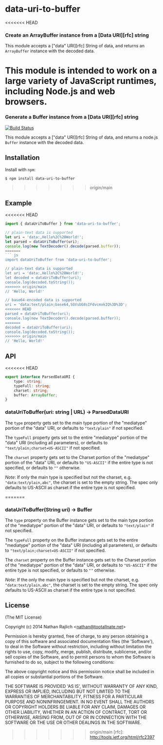 data-uri-to-buffer
==================
<<<<<<< HEAD
### Create an ArrayBuffer instance from a [Data URI][rfc] string

This module accepts a ["data" URI][rfc] String of data, and returns
an `ArrayBuffer` instance with the decoded data.

This module is intended to work on a large variety of JavaScript
runtimes, including Node.js and web browsers.
=======
### Generate a Buffer instance from a [Data URI][rfc] string
[![Build Status](https://travis-ci.org/TooTallNate/node-data-uri-to-buffer.svg?branch=master)](https://travis-ci.org/TooTallNate/node-data-uri-to-buffer)

This module accepts a ["data" URI][rfc] String of data, and returns a
node.js `Buffer` instance with the decoded data.


Installation
------------

Install with `npm`:

``` bash
$ npm install data-uri-to-buffer
```

>>>>>>> origin/main

Example
-------

<<<<<<< HEAD
```typescript
import { dataUriToBuffer } from 'data-uri-to-buffer';

// plain-text data is supported
let uri = 'data:,Hello%2C%20World!';
let parsed = dataUriToBuffer(uri);
console.log(new TextDecoder().decode(parsed.buffer));
=======
``` js
import dataUriToBuffer from 'data-uri-to-buffer';

// plain-text data is supported
let uri = 'data:,Hello%2C%20World!';
let decoded = dataUriToBuffer(uri);
console.log(decoded.toString());
>>>>>>> origin/main
// 'Hello, World!'

// base64-encoded data is supported
uri = 'data:text/plain;base64,SGVsbG8sIFdvcmxkIQ%3D%3D';
<<<<<<< HEAD
parsed = dataUriToBuffer(uri);
console.log(new TextDecoder().decode(parsed.buffer));
=======
decoded = dataUriToBuffer(uri);
console.log(decoded.toString());
>>>>>>> origin/main
// 'Hello, World!'
```


API
---

<<<<<<< HEAD
```typescript
export interface ParsedDataURI {
	type: string;
	typeFull: string;
	charset: string;
	buffer: ArrayBuffer;
}
```

### dataUriToBuffer(uri: string | URL) → ParsedDataURI

The `type` property gets set to the main type portion of
the "mediatype" portion of the "data" URI, or defaults to `"text/plain"` if not
specified.

The `typeFull` property gets set to the entire
"mediatype" portion of the "data" URI (including all parameters), or defaults
to `"text/plain;charset=US-ASCII"` if not specified.

The `charset` property gets set to the Charset portion of
the "mediatype" portion of the "data" URI, or defaults to `"US-ASCII"` if the
entire type is not specified, or defaults to `""` otherwise.

*Note*: If only the main type is specified but not the charset, e.g.
`"data:text/plain,abc"`, the charset is set to the empty string. The spec only
defaults to US-ASCII as charset if the entire type is not specified.

=======
### dataUriToBuffer(String uri) → Buffer

The `type` property on the Buffer instance gets set to the main type portion of
the "mediatype" portion of the "data" URI, or defaults to `"text/plain"` if not
specified.

The `typeFull` property on the Buffer instance gets set to the entire
"mediatype" portion of the "data" URI (including all parameters), or defaults
to `"text/plain;charset=US-ASCII"` if not specified.

The `charset` property on the Buffer instance gets set to the Charset portion of
the "mediatype" portion of the "data" URI, or defaults to `"US-ASCII"` if the
entire type is not specified, or defaults to `""` otherwise.

*Note*: If the only the main type is specified but not the charset, e.g.
`"data:text/plain,abc"`, the charset is set to the empty string. The spec only
defaults to US-ASCII as charset if the entire type is not specified.


License
-------

(The MIT License)

Copyright (c) 2014 Nathan Rajlich &lt;nathan@tootallnate.net&gt;

Permission is hereby granted, free of charge, to any person obtaining
a copy of this software and associated documentation files (the
'Software'), to deal in the Software without restriction, including
without limitation the rights to use, copy, modify, merge, publish,
distribute, sublicense, and/or sell copies of the Software, and to
permit persons to whom the Software is furnished to do so, subject to
the following conditions:

The above copyright notice and this permission notice shall be
included in all copies or substantial portions of the Software.

THE SOFTWARE IS PROVIDED 'AS IS', WITHOUT WARRANTY OF ANY KIND,
EXPRESS OR IMPLIED, INCLUDING BUT NOT LIMITED TO THE WARRANTIES OF
MERCHANTABILITY, FITNESS FOR A PARTICULAR PURPOSE AND NONINFRINGEMENT.
IN NO EVENT SHALL THE AUTHORS OR COPYRIGHT HOLDERS BE LIABLE FOR ANY
CLAIM, DAMAGES OR OTHER LIABILITY, WHETHER IN AN ACTION OF CONTRACT,
TORT OR OTHERWISE, ARISING FROM, OUT OF OR IN CONNECTION WITH THE
SOFTWARE OR THE USE OR OTHER DEALINGS IN THE SOFTWARE.

>>>>>>> origin/main
[rfc]: http://tools.ietf.org/html/rfc2397
